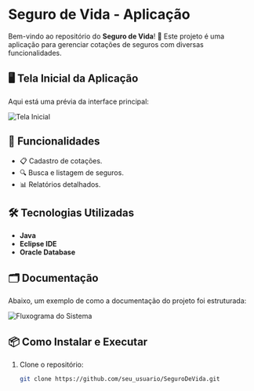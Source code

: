 # Seguro de Vida - Aplicação

Bem-vindo ao repositório do **Seguro de Vida**! 🚀 Este projeto é uma aplicação para gerenciar cotações de seguros com diversas funcionalidades.

## 🖥️ Tela Inicial da Aplicação

Aqui está uma prévia da interface principal:

![Tela Inicial](images/tela_inicial.png)

## 📖 Funcionalidades

- 📋 Cadastro de cotações.
- 🔍 Busca e listagem de seguros.
- 📊 Relatórios detalhados.

## 🛠️ Tecnologias Utilizadas

- **Java**
- **Eclipse IDE**
- **Oracle Database**

## 🗂️ Documentação

Abaixo, um exemplo de como a documentação do projeto foi estruturada:

![Fluxograma do Sistema](images/fluxograma.png)

## 📦 Como Instalar e Executar

1. Clone o repositório:
   ```bash
   git clone https://github.com/seu_usuario/SeguroDeVida.git
